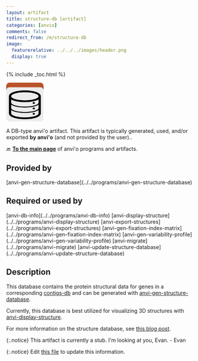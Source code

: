 ```yaml
---
layout: artifact
title: structure-db [artifact]
categories: [anvio]
comments: false
redirect_from: /m/structure-db
image:
  featurerelative: ../../../images/header.png
  display: true
---
```



{% include _toc.html %}


<img src="../../images/icons/DB.png" alt="DB" style="width:100px; border:none" />

A DB-type anvi'o artifact. This artifact is typically generated, used, and/or exported **by anvi'o** (and not provided by the user)..

🔙 **[To the main page](../../)** of anvi'o programs and artifacts.

## Provided by


<p style="text-align: left" markdown="1"><span class="artifact-p">[anvi-gen-structure-database](../../programs/anvi-gen-structure-database)</span></p>


## Required or used by


<p style="text-align: left" markdown="1"><span class="artifact-r">[anvi-db-info](../../programs/anvi-db-info)</span> <span class="artifact-r">[anvi-display-structure](../../programs/anvi-display-structure)</span> <span class="artifact-r">[anvi-export-structures](../../programs/anvi-export-structures)</span> <span class="artifact-r">[anvi-gen-fixation-index-matrix](../../programs/anvi-gen-fixation-index-matrix)</span> <span class="artifact-r">[anvi-gen-variability-profile](../../programs/anvi-gen-variability-profile)</span> <span class="artifact-r">[anvi-migrate](../../programs/anvi-migrate)</span> <span class="artifact-r">[anvi-update-structure-database](../../programs/anvi-update-structure-database)</span></p>


## Description


This database contains the protein structural data for genes in a corresponding <span class="artifact-n">[contigs-db](/help/main/artifacts/contigs-db)</span> and can be generated with <span class="artifact-p">[anvi-gen-structure-database](/help/main/programs/anvi-gen-structure-database)</span>.


Currently, this database is best utilized for visualizing 3D structures with <span class="artifact-p">[anvi-display-structure](/help/main/programs/anvi-display-structure)</span>.  

For more information on the structure database, see [this blog post](http://merenlab.org/2018/09/04/getting-started-with-anvio-structure/#the-structure-database). 


{:.notice}
This artifact is currently a stub. I'm looking at you, Evan. - Evan



{:.notice}
Edit [this file](https://github.com/merenlab/anvio/tree/master/anvio/docs/artifacts/structure-db.md) to update this information.

